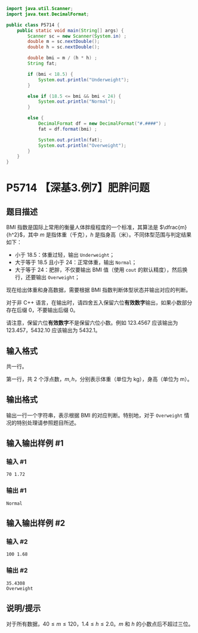 ```java
import java.util.Scanner;
import java.text.DecimalFormat;

public class P5714 {
    public static void main(String[] args) {
        Scanner sc = new Scanner(System.in) ;
        double m = sc.nextDouble();
        double h = sc.nextDouble();

        double bmi = m / (h * h) ;
        String fat;

        if (bmi < 18.5) {
            System.out.println("Underweight");
        }

        else if (18.5 <= bmi && bmi < 24) {
            System.out.println("Normal");
        }

        else {
            DecimalFormat df = new DecimalFormat("#.####") ;
            fat = df.format(bmi) ;

            System.out.println(fat);
            System.out.println("Overweight");
        }
    }
}
```

# P5714 【深基3.例7】肥胖问题

## 题目描述

BMI 指数是国际上常用的衡量人体胖瘦程度的一个标准，其算法是 $\dfrac{m}{h^2}$，其中 $m$ 是指体重（千克），$h$ 是指身高（米）。不同体型范围与判定结果如下：

- 小于 $18.5$：体重过轻，输出 `Underweight`；
- 大于等于 $18.5$ 且小于 $24$：正常体重，输出 `Normal`；
- 大于等于 $24$：肥胖，不仅要输出 BMI 值（使用 `cout` 的默认精度），然后换行，还要输出 `Overweight`；

现在给出体重和身高数据，需要根据 BMI 指数判断体型状态并输出对应的判断。

对于非 C++ 语言，在输出时，请四舍五入保留六位**有效数字**输出，如果小数部分存在后缀 $0$，不要输出后缀 $0$。

请注意，保留六位**有效数字**不是保留六位小数。例如 $123.4567$ 应该输出为 $123.457$，$5432.10$ 应该输出为 $5432.1$。

## 输入格式

共一行。

第一行，共 $2$ 个浮点数，$m, h$，分别表示体重（单位为 kg），身高（单位为 m）。

## 输出格式

输出一行一个字符串，表示根据 BMI 的对应判断。特别地，对于 `Overweight` 情况的特别处理请参照题目所述。

## 输入输出样例 #1

### 输入 #1

```
70 1.72
```

### 输出 #1

```
Normal
```

## 输入输出样例 #2

### 输入 #2

```
100 1.68
```

### 输出 #2

```
35.4308
Overweight
```

## 说明/提示

对于所有数据，$40\le m \le 120$，$1.4 \le h \le 2.0$。$m$ 和 $h$ 的小数点后不超过三位。